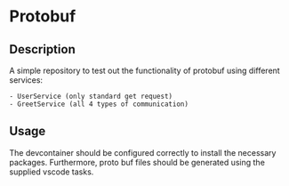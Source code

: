 # Protobuf

## Description

A simple repository to test out the functionality of protobuf using different services:

    - UserService (only standard get request)
    - GreetService (all 4 types of communication)

## Usage

The devcontainer should be configured correctly to install the necessary packages. Furthermore, proto buf files should be generated using the supplied vscode tasks.

